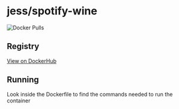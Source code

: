 # jess/spotify-wine

![Docker Pulls](https://img.shields.io/docker/pulls/jess/spotify-wine)



## Registry

[View on DockerHub](https://hub.docker.com/r/jess/spotify-wine)

## Running

Look inside the Dockerfile to find the commands needed to run the container
